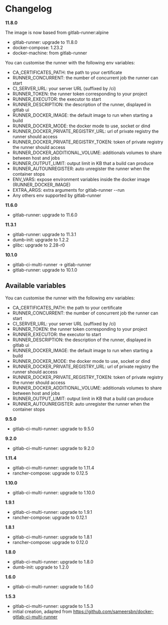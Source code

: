 # Changelog

**11.8.0**

The image is now based from gitlab-runner:alpine

- gitlab-runner: upgrade to 11.8.0
- docker-compose: 1.23.2
- docker-machine: from gitlab-runner

You can customise the runner with the following env variables:

- CA_CERTIFICATES_PATH: the path to your certificate
- RUNNER_CONCURRENT: the number of concurrent job the runner can start
- CI_SERVER_URL: your server URL (suffixed by /ci)
- RUNNER_TOKEN: the runner token corresponding to your project
- RUNNER_EXECUTOR: the executor to start
- RUNNER_DESCRIPTION: the description of the runner, displayed in gitlab ui
- RUNNER_DOCKER_IMAGE: the default image to run when starting a build
- RUNNER_DOCKER_MODE: the docker mode to use, socket or dind
- RUNNER_DOCKER_PRIVATE_REGISTRY_URL: url of private registry the runner should access
- RUNNER_DOCKER_PRIVATE_REGISTRY_TOKEN: token of private registry the runner should access
- RUNNER_DOCKER_ADDITIONAL_VOLUME: additionals volumes to share between host and jobs
- RUNNER_OUTPUT_LIMIT: output limit in KB that a build can produce
- RUNNER_AUTOUNREGISTER: auto unregister the runner when the container stops
- ENV_VARS: expose environment variables inside the docker image (RUNNER_DOCKER_IMAGE)
- EXTRA_ARGS: extra arguments for gitlab-runner --run
- Any others env supported by gitlab-runner

**11.6.0**

- gitlab-runner: upgrade to 11.6.0

**11.3.1**

- gitlab-runner: upgrade to 11.3.1
- dumb-init: upgrade to 1.2.2
- glibc: upgrade to 2.28-r0

**10.1.0**

- gitlab-ci-multi-runner -> gitlab-runner
- gitlab-runner: upgrade to 10.1.0

## Available variables

You can customise the runner with the following env variables:

- CA_CERTIFICATES_PATH: the path to your certificate
- RUNNER_CONCURRENT: the number of concurrent job the runner can start
- CI_SERVER_URL: your server URL (suffixed by /ci)
- RUNNER_TOKEN: the runner token corresponding to your project
- RUNNER_EXECUTOR: the executor to start
- RUNNER_DESCRIPTION: the description of the runner, displayed in gitlab ui
- RUNNER_DOCKER_IMAGE: the default image to run when starting a build
- RUNNER_DOCKER_MODE: the docker mode to use, socket or dind
- RUNNER_DOCKER_PRIVATE_REGISTRY_URL: url of private registry the runner should access
- RUNNER_DOCKER_PRIVATE_REGISTRY_TOKEN: token of private registry the runner should access
- RUNNER_DOCKER_ADDITIONAL_VOLUME: additionals volumes to share between host and jobs
- RUNNER_OUTPUT_LIMIT: output limit in KB that a build can produce
- RUNNER_AUTOUNREGISTER: auto unregister the runner when the container stops

**9.5.0**

- gitlab-ci-multi-runner: upgrade to 9.5.0

**9.2.0**

- gitlab-ci-multi-runner: upgrade to 9.2.0

**1.11.4**

- gitlab-ci-multi-runner: upgrade to 1.11.4
- rancher-compose: upgrade to 0.12.5

**1.10.0**

- gitlab-ci-multi-runner: upgrade to 1.10.0

**1.9.1**

- gitlab-ci-multi-runner: upgrade to 1.9.1
- rancher-compose: upgrade to 0.12.1

**1.8.1**

- gitlab-ci-multi-runner: upgrade to 1.8.1
- rancher-compose: upgrade to 0.12.0

**1.8.0**

- gitlab-ci-multi-runner: upgrade to 1.8.0
- dumb-init: upgrade to 1.2.0

**1.6.0**

- gitlab-ci-multi-runner: upgrade to 1.6.0

**1.5.3**

- gitlab-ci-multi-runner: upgrade to 1.5.3
- initial creation, adapted from https://github.com/sameersbn/docker-gitlab-ci-multi-runner
